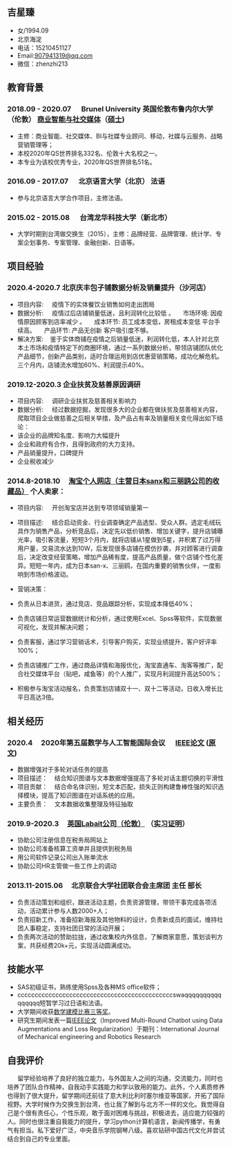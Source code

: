 ## 吉星臻
- 女/1994.09
- 北京海淀 
- 电话：15210451127
- Email:907941319@qq.com
- 微信：zhenzhi213


## 教育背景
### 2018.09 - 2020.07          &nbsp;&nbsp;&nbsp;&nbsp;  Brunel University 英国伦敦布鲁内尔大学 （伦敦）           [商业智能与社交媒体](https://github.com/xingzhenji/work/blob/gh-pages/毕业证.jpg)（[硕士](https://github.com/xingzhenji/work/blob/gh-pages/大使馆学位证明.jpg))
- 主修：商业智能、社交媒体、BI与社媒专业顾问、移动，社媒与云服务、战略营销管理等；
- 本校2020年QS世界排名332名、伦敦十大名校之一。
- 本专业为该校优秀专业，2020年QS世界排名51名。

### 2016.09 - 2017.07          &nbsp;&nbsp;&nbsp;&nbsp; 北京语言大学（北京）  法语
- 参与北京语言大学合作项目，主修法语。
### 2015.02 - 2015.08          &nbsp;&nbsp;&nbsp;&nbsp;  台湾龙华科技大学（新北市）    
- 大学时期到台湾做交换生（2015），主修：品牌经营、品牌管理、统计学、专案企划事务、专案管理、金融创新、日语等。

## 项目经验
### 2020.4-2020.7 北京庆丰包子铺数据分析及销量提升（沙河店）
- 项目内容: &nbsp;&nbsp;&nbsp;&nbsp;疫情下的实体餐饮业销售如何走出困局
- 数据分析: &nbsp;&nbsp;&nbsp;&nbsp;疫情过后店铺销量低迷，且利润转化比较低 。
&nbsp;&nbsp;&nbsp;&nbsp;市场环境: 因疫情原因顾客到店率减少 。
&nbsp;&nbsp;&nbsp;&nbsp;成本环节: 员工成本变低，房租成本变低 平台手续高。
&nbsp;&nbsp;&nbsp;&nbsp;产品环节: 产品无创新 客户吸引度不够。
- 解决方案:&nbsp;&nbsp;&nbsp;&nbsp;鉴于实体商铺在疫情之后销量低迷，利润转化低，本人针对北京本土市场和疫情特定下的商圈环境，通过一系列数据分析，带领店铺团队优化产品细节，创新产品类别，适时合理运用到店优惠营销策略，成功化解危机。三个月内，店铺流水增加60%、利润提示40%。



### 2019.12-2020.3 企业扶贫及慈善原因调研
- 项目内容: &nbsp;&nbsp;&nbsp;&nbsp;调研企业扶贫及慈善相关影响力
- 数据分析: &nbsp;&nbsp;&nbsp;&nbsp;经过数据挖掘，发现很多大的企业都在做扶贫及慈善相关内容，爬取项目企业做慈善之后相关举措，及产品占有率及销量相关变化得出如下结论：
- 该企业的品牌知名度、影响力大幅提升
- 企业和政府有合作，且得到政府的大力支持。
- 产品销量提升，口碑提升
- 企业税收减少

### 2014.8-2018.10       &nbsp;&nbsp;&nbsp;&nbsp;[淘宝个人网店（主营日本sanx和三丽鸥公司的收藏品）](https://shop116652074.taobao.com/?spm=a230r.7195193.1997079397.2.445c58baa3nNh1)           个人卖家：

- 项目内容: &nbsp;&nbsp;&nbsp;&nbsp;开创淘宝店并达到专项领域销量第一

- 项目描述:
 &nbsp;&nbsp;&nbsp;&nbsp;结合启动资金、行业调查确定产品选型、受众人群。选定毛绒玩具作为销售产品，分析竞品后，决定先以低价销售、增加关键字，提升店铺曝光率，吸引客流量，短短3个月内，就将店铺从1星做到5星，并积累了过万得用户量，交易流水达到10W，后发现很多店铺在模仿抄袭，并对顾客进行调查后，决定改变经营策略，增加产品稀有度，提高产品质量，做个店铺个性化差异。短短一年内，成为日本san-x、三丽鸥，在国内重要的销售伙伴，一度影响到市场价格波动。
- 营销决策：
- 负责从日本进货，通过竞店、竞品跟踪分析，实现成本降低40%；
- 负责店铺日常运营数据统计和分析，通过使用Excel、Spss等软件，实现数据可视化，发现并解决问题；
- 负责客服，通过学习营销话术，引导客户购买，实现业绩提升，客户好评率100%；
- 负责店铺推广工作，通过商品详情和海报优化，淘宝直通车、淘客等推广，配合社交媒体平台（贴吧，咸鱼等）的个人推广，实现月利润提升高达500%；
- 积极参与淘宝活动报名，负责策划店铺双十一、双十二等活动，日收入增长比平日高达3倍。


## 相关经历

### 2020.4         &nbsp;&nbsp;&nbsp;&nbsp;2020年第五届数学与人工智能国际会议 &nbsp;&nbsp;&nbsp;&nbsp; [IEEE论文](https://github.com/xingzhenji/work/blob/gh-pages/IEEE证明.pdf) ([原文](https://github.com/xingzhenji/work/blob/gh-pages/原文%20IEEE论文.pdf))

- 数据增强对于多轮对话任务的提高
- 项目描述：&nbsp;&nbsp;&nbsp;&nbsp;结合知识图谱与文本数据增强提高了多轮对话主题切换的平滑性
- 项目贡献：&nbsp;&nbsp;&nbsp;&nbsp;结合命名体识别，短文本匹配，损失正则构建鲁棒性强的知识选择模块，提高了知识图谱在对话系统的应用。
- 主要负责：&nbsp;&nbsp;&nbsp;&nbsp;文本数据收集整理及特征抽取


### 2019.9-2020.3               &nbsp;&nbsp;&nbsp;&nbsp;[英国Labait公司（伦敦）](http://www.labaitpro.co.uk)      （[实习证明](https://github.com/xingzhenji/work/blob/gh-pages/实习证明.jpg )）

- 协助公司注册信息在税务局网站上
- 协助公司准备核算工资单并且提供到税务局
- 用公司软件记录公司出入账单流水
- 协助公司HR主管做一些工作上的调动


### 2013.11-2015.06    &nbsp;&nbsp;&nbsp;&nbsp;北京联合大学社团联合会主席团   主任 部长

- 负责活动策划和组织，跟进活动主题，负责资源管理，带领干事完成各项活动，活动累计参与人数2000+人；
- 负责招新工作，准备招新海报及其他物料的设计，负责新成员的面试，维持社团人事稳定，支持社团日常的活动开展；
- 负责两次活动的赞助拉拢，通过收集校内外信息，了解商家意愿，策划谈判方案，共获经费20k+元，实现活动圆满成功。


## 技能水平

- SAS初级证书，熟练使用Spss及各种MS office软件；
-  cccccccccccccccccccccccccccccccccccccccccccccswaqqqqqqqqqqqqqqqq短暂学习过日语和法语。
- 大学期间收获[数学建模比赛三等奖](https://github.com/xingzhenji/work/blob/gh-pages/扫描.png)。
- 研究生期间发表一篇[IEEE论文](https://github.com/xingzhenji/work/blob/gh-pages/IEEE证明.pdf)（Improved Multi-Round Chatbot using Data Augmentations and Loss Regularization）于期刊：International Journal of Mechanical engineering and Robotics Research

## 自我评价
 
&nbsp;&nbsp;&nbsp;&nbsp;&nbsp;&nbsp;留学经验培养了良好的独立能力，与外国友人之间的沟通，交流能力，同时也培养了团队合作精神，自我动手实践能力和学以致用的能力。此外，个人素质修养也得到了很大提升，留学期间还前往了意大利比利时塞尔维亚等国家，开拓了国际视野。大学时候作为交换生到台湾，也让我了解到与北方不一样的文化。我觉得自己是个很有责任心，个性乐观，敢于面对困难与挑战，积极进去，适应能力较强的人。同时也很注重自我能力的提升，学习python计算机语言，新闻传播学，有勇气有担当。私下爱好广泛，中央音乐学院钢琴八级。喜欢钻研中国古代文化并尝试结合到自己的专业里面。
